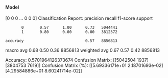 #### Model
[0 0 0 ... 0 0 0]
Classification Report:
              precision    recall  f1-score   support

           0       0.57      1.00      0.73   5044441
           1       0.80      0.00      0.00   3812372

    accuracy                           0.57   8856813
   macro avg       0.68      0.50      0.36   8856813
weighted avg       0.67      0.57      0.42   8856813

Accuracy: 0.5701964126373674
Confusion Matrix:
[[5042504    1937]
 [3804753    7619]]
Confusion Matrix (%):
[[5.69336171e+01 2.18701693e-02]
 [4.29584886e+01 8.60241714e-02]]
